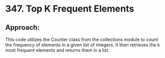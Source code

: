 # 347. Top K Frequent Elements

## Approach:
This code utilizes the Counter class from the collections module to count the frequency of elements in a given list of integers. It then retrieves the k most frequent elements and returns them in a list.
